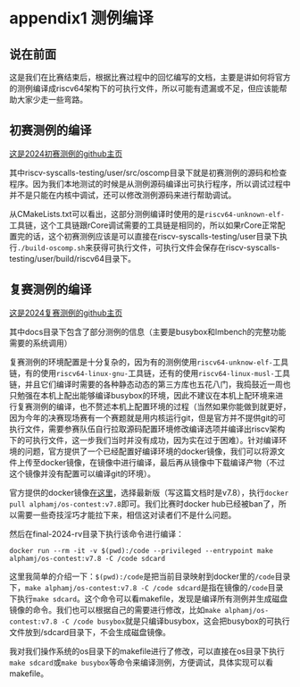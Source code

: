 # appendix1 测例编译

## 说在前面

这是我们在比赛结束后，根据比赛过程中的回忆编写的文档，主要是讲如何将官方的测例编译成riscv64架构下的可执行文件，所以可能有遗漏或不足，但应该能帮助大家少走一些弯路。

## 初赛测例的编译
[这是2024初赛测例的github主页](https://github.com/oscomp/testsuits-for-oskernel/tree/main)

其中riscv-syscalls-testing/user/src/oscomp目录下就是初赛测例的源码和检查程序。因为我们本地测试的时候是从测例源码编译出可执行程序，所以调试过程中并不是只能在内核中调试，还可以修改测例源码来进行帮助调试。

从CMakeLists.txt可以看出，这部分测例编译时使用的是`riscv64-unknown-elf-`工具链，这个工具链跟rCore调试需要的工具链是相同的，所以如果rCore正常配置完的话，这个初赛测例应该是可以直接在riscv-syscalls-testing/user目录下执行`./build-oscomp.sh`来获得可执行文件，可执行文件会保存在riscv-syscalls-testing/user/build/riscv64目录下。

## 复赛测例的编译
[这是2024复赛测例的github主页](https://github.com/oscomp/testsuits-for-oskernel/tree/final-2024-rv)

其中docs目录下包含了部分测例的信息（主要是busybox和lmbench的完整功能需要的系统调用）

复赛测例的环境配置是十分复杂的，因为有的测例使用`riscv64-unknow-elf-`工具链，有的使用`riscv64-linux-gnu-`工具链，还有的使用`riscv64-linux-musl-`工具链，并且它们编译时需要的各种静态动态的第三方库也五花八门，我捣鼓近一周也只勉强在本机上配出能够编译busybox的环境，因此不建议在本机上配环境来进行复赛测例的编译，也不赘述本机上配置环境的过程（当然如果你能做到就更好，因为今年的决赛现场赛有一个赛题就是用内核运行git，但是官方并不提供git的可执行文件，需要参赛队伍自行拉取源码配置环境修改编译选项并编译出riscv架构下的可执行文件，这一步我们当时并没有成功，因为实在过于困难）。针对编译环境的问题，官方提供了一个已经配置好编译环境的docker镜像，我们可以将源文件上传至docker镜像，在镜像中进行编译，最后再从镜像中下载编译产物（不过这个镜像并没有配置可以编译git的环境）。

官方提供的docker镜像[在这里](https://hub.docker.com/r/alphamj/os-contest/tags)，选择最新版（写这篇文档时是v7.8），执行`docker pull alphamj/os-contest:v7.8`即可。我们比赛时docker hub已经被ban了，所以需要一些奇技淫巧才能拉下来，相信这对读者们不是什么问题。

然后在final-2024-rv目录下执行该命令进行编译：

`docker run --rm -it -v $(pwd):/code --privileged --entrypoint make alphamj/os-contest:v7.8 -C /code sdcard`

这里我简单的介绍一下：`$(pwd):/code`是把当前目录映射到docker里的`/code`目录下，`make alphamj/os-contest:v7.8 -C /code sdcard`是指在镜像的`/code`目录下执行`make sdcard`。这个命令可以看makefile，发现是编译所有测例并生成磁盘镜像的命令。我们也可以根据自己的需要进行修改，比如`make alphamj/os-contest:v7.8 -C /code busybox`就是只编译busybox，这会把busybox的可执行文件放到/sdcard目录下，不会生成磁盘镜像。

我对我们操作系统的os目录下的makefile进行了修改，可以直接在os目录下执行`make sdcard`或`make busybox`等命令来编译测例，方便调试，具体实现可以看makefile。